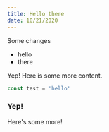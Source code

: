 ```yaml
---
title: Hello there
date: 10/21/2020
---
```


Some changes

- hello
- there

Yep! Here is some more content.

```javascript
const test = 'hello'
```

### Yep!

Here's some more!
